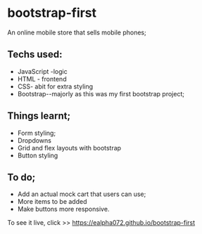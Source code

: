 # bootstrap-first
An online mobile store that sells mobile phones;

## Techs used:
* JavaScript -logic
* HTML - frontend
* CSS- abit for extra styling
* Bootstrap--majorly as this was my first bootstrap project;

## Things learnt;
* Form styling;
* Dropdowns 
* Grid and flex layouts with bootstrap
* Button styling

## To do;
* Add an actual mock cart that users can use;
* More items to be added
* Make buttons more responsive.

To see it live, click >> https://ealpha072.github.io/bootstrap-first
